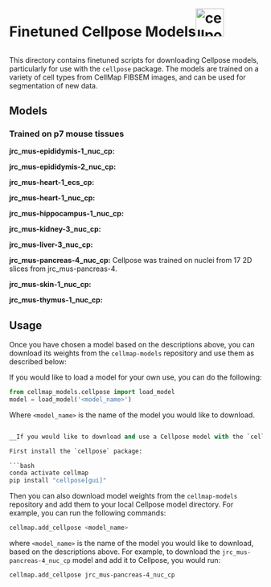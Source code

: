 <!-- FILEPATH: /Users/rhoadesj/Repos/cellmap-models/src/cellmap_models/pytorch/cellpose/README.md -->
<h1 style="height: 56pt;">Finetuned Cellpose Models<img src="https://www.cellpose.org/static/images/cellpose_transparent.png" alt="cellpose logo" height=56pt></h1>

This directory contains finetuned scripts for downloading Cellpose models, particularly for use with the `cellpose` package. The models are trained on a variety of cell types from CellMap FIBSEM images, and can be used for segmentation of new data.

## Models

### Trained on p7 mouse tissues
**jrc_mus-epididymis-1_nuc_cp:**

**jrc_mus-epididymis-2_nuc_cp:**

**jrc_mus-heart-1_ecs_cp:**

**jrc_mus-heart-1_nuc_cp:**

**jrc_mus-hippocampus-1_nuc_cp:**

**jrc_mus-kidney-3_nuc_cp:**

**jrc_mus-liver-3_nuc_cp:**

**jrc_mus-pancreas-4_nuc_cp:** Cellpose was trained on nuclei from 17 2D slices from jrc_mus-pancreas-4.

**jrc_mus-skin-1_nuc_cp:**

**jrc_mus-thymus-1_nuc_cp:** 

## Usage

Once you have chosen a model based on the descriptions above, you can download its weights from the `cellmap-models` repository and use them as described below:

If you would like to load a model for your own use, you can do the following:

```python
from cellmap_models.cellpose import load_model
model = load_model('<model_name>')
```

Where `<model_name>` is the name of the model you would like to download.

```python

__If you would like to download and use a Cellpose model with the `cellpose` package or its GUI, do so by following the instructions below.__

First install the `cellpose` package:

```bash
conda activate cellmap
pip install "cellpose[gui]"
```

Then you can also download model weights from the `cellmap-models` repository and add them to your local Cellpose model directory. For example, you can run the following commands:

```bash
cellmap.add_cellpose <model_name>
```

where `<model_name>` is the name of the model you would like to download, based on the descriptions above. For example, to download the `jrc_mus-pancreas-4_nuc_cp` model and add it to Cellpose, you would run:

```bash
cellmap.add_cellpose jrc_mus-pancreas-4_nuc_cp
```

